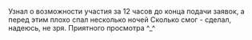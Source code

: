 Узнал о возможности участия за 12 часов до конца подачи заявок, а перед этим плохо спал несколько ночей
Сколько смог - сделал, надеюсь, не зря.
Приятного просмотра ^_^
